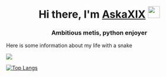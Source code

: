 <h1 align="center">Hi there, I'm <a href="https://daniilshat.ru/" target="_blank">AskaXIX</a> 
<img src="https://github.com/blackcater/blackcater/raw/main/images/Hi.gif" height="32"/></h1>
<h3 align="center">Ambitious metis, python enjoyer</h3>

Here is some information about my life with a snake


![](https://github-profile-summary-cards.vercel.app/api/cards/profile-details?username=askaxix&theme=solarized_dark)



[![Top Langs](https://github-readme-stats.vercel.app/api/top-langs/?username=askaxix)](https://github.com/askaxix/github-readme-stats)


